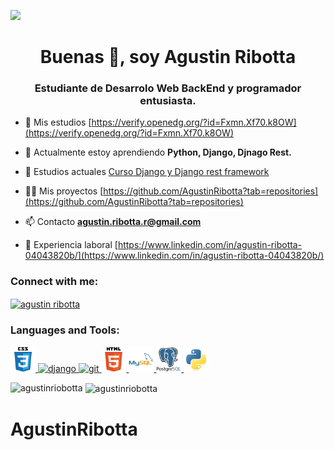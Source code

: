 <img src="img/image.png'"><h1 align="center">Buenas 👋, soy Agustin Ribotta</h1>
<h3 align="center">Estudiante de Desarrolo Web BackEnd y programador entusiasta.</h3>

- 🔭 Mis estudios [https://verify.openedg.org/?id=Fxmn.Xf70.k8OW](https://verify.openedg.org/?id=Fxmn.Xf70.k8OW)

- 🌱 Actualmente estoy aprendiendo **Python, Django, Djnago Rest.**

- 🔭 Estudios actuales [Curso Django y Django rest framework](https://www.udemy.com/share/102u223@tpllnr0ZkLqS7TVcixTFzbxUuw8ED6JfckU4cACgWrxoiQwOGjVm-0KSSsOcFlik5Q==/)

- 👨‍💻 Mis proyectos [https://github.com/AgustinRibotta?tab=repositories](https://github.com/AgustinRibotta?tab=repositories)

- 📫 Contacto **agustin.ribotta.r@gmail.com**

- 📄 Experiencia laboral [https://www.linkedin.com/in/agustin-ribotta-04043820b/](https://www.linkedin.com/in/agustin-ribotta-04043820b/)

<h3 align="left">Connect with me:</h3>
<p align="left">
<a href="https://linkedin.com/in/agustin ribotta" target="blank"><img align="center" src="https://raw.githubusercontent.com/rahuldkjain/github-profile-readme-generator/master/src/images/icons/Social/linked-in-alt.svg" alt="agustin ribotta" height="30" width="40" /></a>
</p>

<h3 align="left">Languages and Tools:</h3>
<p align="left"> <a href="https://www.w3schools.com/css/" target="_blank" rel="noreferrer"> <img src="https://raw.githubusercontent.com/devicons/devicon/master/icons/css3/css3-original-wordmark.svg" alt="css3" width="40" height="40"/> </a> <a href="https://www.djangoproject.com/" target="_blank" rel="noreferrer"> <img src="https://cdn.worldvectorlogo.com/logos/django.svg" alt="django" width="40" height="40"/> </a> <a href="https://git-scm.com/" target="_blank" rel="noreferrer"> <img src="https://www.vectorlogo.zone/logos/git-scm/git-scm-icon.svg" alt="git" width="40" height="40"/> </a> <a href="https://www.w3.org/html/" target="_blank" rel="noreferrer"> <img src="https://raw.githubusercontent.com/devicons/devicon/master/icons/html5/html5-original-wordmark.svg" alt="html5" width="40" height="40"/> </a> <a href="https://www.mysql.com/" target="_blank" rel="noreferrer"> <img src="https://raw.githubusercontent.com/devicons/devicon/master/icons/mysql/mysql-original-wordmark.svg" alt="mysql" width="40" height="40"/> </a> <a href="https://www.postgresql.org" target="_blank" rel="noreferrer"> <img src="https://raw.githubusercontent.com/devicons/devicon/master/icons/postgresql/postgresql-original-wordmark.svg" alt="postgresql" width="40" height="40"/> </a> <a href="https://www.python.org" target="_blank" rel="noreferrer"> <img src="https://raw.githubusercontent.com/devicons/devicon/master/icons/python/python-original.svg" alt="python" width="40" height="40"/> </a> </p>

<p><img align="left" src="https://github-readme-stats.vercel.app/api/top-langs?username=agustinriobotta&show_icons=true&locale=en&layout=compact" alt="agustinriobotta" /></p>

<p>&nbsp;<img align="center" src="https://github-readme-stats.vercel.app/api?username=agustinriobotta&show_icons=true&locale=en" alt="agustinriobotta" /></p>

# AgustinRibotta

